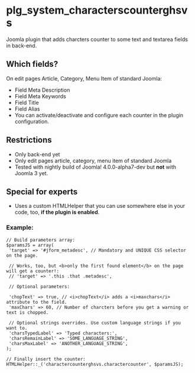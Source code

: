 # plg_system_characterscounterghsvs
Joomla plugin that adds charcters counter to some text and textarea fields in back-end.
## Which fields?
On edit pages Article, Category, Menu Item of standard Joomla:
- Field Meta Description
- Field Meta Keywords
- Field Title
- Field Alias
- You can activate/deactivate and configure each counter in the plugin configuration.
## Restrictions
- Only back-end yet
- Only edit pages article, category, menu item of standard Joomla
- Tested with nightly build of Joomla! 4.0.0-alpha7-dev but **not** with Joomla 3 yet.
## Special for experts
- Uses a custom HTMLHelper that you can use somewhere else in your code, too, **if the plugin is enabled**.
### Example:
```
// Build parameters array:
$paramsJS = array(
 'target' => '#jform_metadesc', // Mandatory and UNIQUE CSS selector on the page.

 // Works, too, but <b>only the first found element</b> on the page will get a counter!:
 // 'target' => '.this .that .metadesc',

 // Optional parameters:

 'chopText' => true, // <i>chopText</i> adds a <i>maxchars</i> attribute to the field.
 'maxChars' => 60, // Number of charcters before you get a warning or text is chopped.
	
 // Optional strings overrides. Use custom language strings if you want to.
 'charsTypedLabel' => 'Typed characters:',
 'charsRemainLabel' => 'SOME_LANGUAGE_STRING',
 'charsMaxLabel' => 'ANOTHER_LANGUAGE_STRING',
);

// Finally insert the counter:
HTMLHelper::_('charactercounterghsvs.charactercounter', $paramsJS);
```
